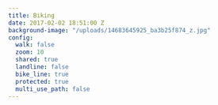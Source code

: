 ```yaml
---
title: Biking
date: 2017-02-02 18:51:00 Z
background-image: "/uploads/14683645925_ba3b25f874_z.jpg"
config:
  walk: false
  zoom: 10
  shared: true
  landline: false
  bike_line: true
  protected: true
  multi_use_path: false
---
```


